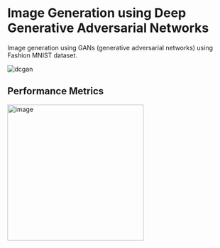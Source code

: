 # Image Generation using Deep Generative Adversarial Networks
Image generation using GANs (generative adversarial networks) using Fashion MNIST dataset.

![dcgan](https://github.com/cybersamurai2410/GAN-image_gen/assets/66138996/38f48573-f68c-4d54-85b1-40da0d8618c6)

## Performance Metrics
<img width="307" alt="image" src="https://github.com/cybersamurai2410/GAN-image_gen/assets/66138996/a3ee5656-2e47-42b7-aac8-b0368fe0c3e4">
